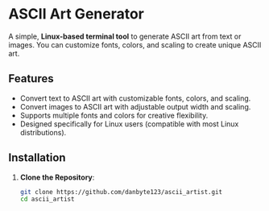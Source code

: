 # ASCII Art Generator

A simple, **Linux-based terminal tool** to generate ASCII art from text or images. You can customize fonts, colors, and scaling to create unique ASCII art.

## Features

- Convert text to ASCII art with customizable fonts, colors, and scaling.
- Convert images to ASCII art with adjustable output width and scaling.
- Supports multiple fonts and colors for creative flexibility.
- Designed specifically for Linux users (compatible with most Linux distributions).

## Installation

1. **Clone the Repository**:
   ```bash
   git clone https://github.com/danbyte123/ascii_artist.git
   cd ascii_artist
